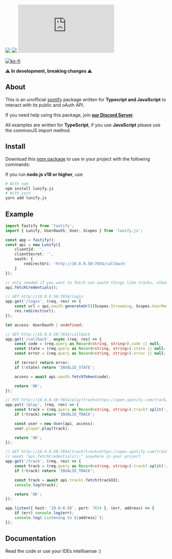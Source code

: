 [![](https://img.shields.io/discord/828676951023550495?color=5865F2&logo=discord&logoColor=white)](https://lunish.nl/support)
![](https://img.shields.io/npm/dt/lunify.js.svg?maxAge=3600)
![](https://img.shields.io/npm/v/lunify.js?maxAge=3600)

[![ko-fi](https://ko-fi.com/img/githubbutton_sm.svg)](https://ko-fi.com/I3I6AFVAP)

**⚠️ In development, breaking changes ⚠️**
## About
This is an unofficial [spotify](https://developer.spotify.com) package written for **Typecript and JavaScript** to interact with its public and oAuth API.

If you need help using this package, join **[our Discord Server](https://discord.com/invite/yYd6YKHQZH)**.

All examples are written for **TypeScript**, if you use **JavaScript** please use the commonJS import method.

## Install
Download this [npm package](https://www.npmjs.com/package/lunify.js) to use in your project with the following commands:

If you run **node.js v18 or higher**, use
```bash
# With npm
npm install lunify.js
# With yarn
yarn add lunify.js
```

## Example
```ts
import fastify from 'fastify';
import { Lunify, UserOauth, User, Scopes } from 'lunify.js';

const app = fastify();
const api = new Lunify({
    clientId: '',
    clientSecret: '',
    oauth: {
        redirectUri: 'http://10.0.0.50:7654/callback'
    }
});

// only needed if you want to fetch non oauth things like tracks, albumbs and artists
api.fetchCredentials();

// GET http://10.0.0.50:7654/login
app.get('/login', (req, res) => {
    const url = api.oauth.generateUrl([Scopes.Streaming, Scopes.UserModifyPlaybackState, Scopes.UserReadPlaybackState]);
    res.redirect(url);
});

let access: UserOauth | undefined;

// GET http://10.0.0.50:7654/callback
app.get('/callback', async (req, res) => {
    const code = (req.query as Record<string, string>).code || null;
    const state = (req.query as Record<string, string>).state || null;
    const error = (req.query as Record<string, string>).error || null;

    if (error) return error;
    if (!state) return 'INVALID_STATE';

    access = await api.oauth.fetchToken(code);

    return 'OK';
});

// PUT http://10.0.0.50:7654/play?track=https://open.spotify.com/track/0ZVjgfaC2Ptrod9v6p9KFP
app.put('/play', (req, res) => {
    const track = (req.query as Record<string, string>).track?.split('/track/')?.[1]?.split("?")[0];
    if (!track) return 'INVALID_TRACK';

    const user = new User(api, access);
    user.player.play(track);

    return 'OK';
});

// GET http://10.0.0.50:7654/track?track=https://open.spotify.com/track/0ZVjgfaC2Ptrod9v6p9KFP
// needs "api.fetchCredentials();" anywhere in your project
app.get('/track', (req, res) => {
    const track = (req.query as Record<string, string>).track?.split('/track/')?.[1]?.split("?")[0];
    if (!track) return 'INVALID_TRACK';

    const track = await api.tracks.fetch(trackId);
    console.log(track);

    return 'OK';
});

app.listen({ host: '10.0.0.50', port: 7654 }, (err, address) => {
    if (err) console.log(err);
    console.log(`Listening to ${address}`);
});
```

## Documentation
Read the code or use your IDEs intellisense :) 